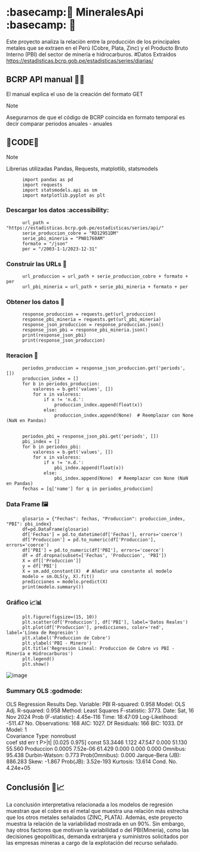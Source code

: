# :basecamp:🐍 MineralesApi :basecamp: 🐍
Este proyecto analiza la relación entre la producción de los principales metales que se extraen en el Perú (Cobre, Plata, Zinc) y el Producto Bruto Interno (PBI) del sector de minería e hidrocarburos.
#Datos Extraídos https://estadisticas.bcrp.gob.pe/estadisticas/series/diarias/

## BCRP API manual 🤔🎆
El manual explica el uso de la creación del formato GET
> [!NOTE]
> Asegurarnos de que el código de BCRP coincida en formato temporal es decir comparar periodos anuales - anuales

## 🐍CODE🐍
> [!NOTE]
> Librerias utilizadas Pandas, Requests, matplotlib, statsmodels

          import pandas as pd
          import requests
          import statsmodels.api as sm
          import matplotlib.pyplot as plt

### Descargar los datos :accessibility:
          url_path = "https://estadisticas.bcrp.gob.pe/estadisticas/series/api/"
          serie_produccion_cobre = "RD12951DM"
          serie_pbi_mineria = "PN01760AM"
          formato = "/json"
          per = "/2003-1-1/2023-12-31"

### Construir las URLs 🔗
          url_produccion = url_path + serie_produccion_cobre + formato + per
          url_pbi_mineria = url_path + serie_pbi_mineria + formato + per

### Obtener los datos 🔗
          response_produccion = requests.get(url_produccion)
          response_pbi_mineria = requests.get(url_pbi_mineria)
          response_json_produccion = response_produccion.json()
          response_json_pbi = response_pbi_mineria.json()
          print(response_json_pbi)
          print(response_json_produccion)

### Iteracion 🔁
          periodos_produccion = response_json_produccion.get('periods', [])
          produccion_index = []
          for b in periodos_produccion:
              valoress = b.get('values', [])
              for x in valoress:
                  if x != 'n.d.':
                      produccion_index.append(float(x))
                  else:
                      produccion_index.append(None)  # Reemplazar con None (NaN en Pandas)
          

          periodos_pbi = response_json_pbi.get('periods', [])
          pbi_index = []
          for b in periodos_pbi:
              valoress = b.get('values', [])
              for x in valoress:
                  if x != 'n.d.':
                      pbi_index.append(float(x))
                  else:
                      pbi_index.append(None)  # Reemplazar con None (NaN en Pandas)
          fechas = [q['name'] for q in periodos_produccion]

### Data Frame 🖼️

          glosario = {"Fechas": fechas, "Produccion": produccion_index, "PBI": pbi_index}
          df=pd.DataFrame(glosario)
          df['Fechas'] = pd.to_datetime(df['Fechas'], errors='coerce')
          df['Produccion'] = pd.to_numeric(df['Produccion'], errors='coerce')
          df['PBI'] = pd.to_numeric(df['PBI'], errors='coerce')
          df = df.dropna(subset=['Fechas', 'Produccion', 'PBI'])
          X = df[['Produccion']]
          y = df['PBI']
          X = sm.add_constant(X)  # Añadir una constante al modelo
          modelo = sm.OLS(y, X).fit()
          predicciones = modelo.predict(X)
          print(modelo.summary())

### Gráfico 📈📊

          plt.figure(figsize=(15, 10))
          plt.scatter(df['Produccion'], df['PBI'], label='Datos Reales')
          plt.plot(df['Produccion'], predicciones, color='red', label='Línea de Regresión')
          plt.xlabel('Produccion de Cobre')
          plt.ylabel('PBI - Minero')
          plt.title('Regresión Lineal: Produccion de Cobre vs PBI - Minería e Hidrocarburos')
          plt.legend()
          plt.show()
![image](https://github.com/user-attachments/assets/5c4210d6-e489-4927-ac73-2b8ce4d53c2c)

          
### Summary OLS :godmode:
OLS Regression Results
Dep. Variable:	PBI	R-squared:	0.958
Model:	OLS	Adj. R-squared:	0.958
Method:	Least Squares	F-statistic:	3773.
Date:	Sat, 16 Nov 2024	Prob (F-statistic):	4.45e-116
Time:	18:47:09	Log-Likelihood:	-511.47
No. Observations:	168	AIC:	1027.
Df Residuals:	166	BIC:	1033.
Df Model:	1		
Covariance Type:	nonrobust		
coef	std err	t	P>|t|	[0.025	0.975]
const	53.3446	1.122	47.547	0.000	51.130	55.560
Produccion	0.0005	7.52e-06	61.429	0.000	0.000	0.000
Omnibus:	95.438	Durbin-Watson:	0.773
Prob(Omnibus):	0.000	Jarque-Bera (JB):	886.283
Skew:	-1.867	Prob(JB):	3.52e-193
Kurtosis:	13.614	Cond. No.	4.24e+05

          
## Conclusión 📑📈
La conclusión interpretativa relacionada a los modelos de regresión muestran que el cobre es el metal que muestra una relación más estrecha que los otros metales señalados (ZINC, PLATA). Además, este proyecto muestra la relación de la variabilidad mostrada en un 90%. Sin embargo, hay otros factores que motivan la variabilidad o del PBI(Minería), como las decisiones geopolíticas, demanda extranjera y suministros solicitados por las empresas mineras a cargo de la explotación del recurso señalado. 









